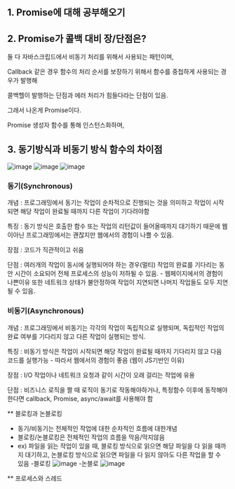 ## 1. Promise에 대해 공부해오기

## 2. Promise가 콜백 대비 장/단점은?
둘 다 자바스크립드에서 비동기 처리를 위해서 사용되는 패턴이며,

Callback 같은 경우 함수의 처리 순서를 보장하기 위해서 함수를 중첩하게 사용되는 경우가 발행해

콜백헬이 발행하는 단점과 에러 처리가 힘들다라는 단점이 있음.

그래서 나온게 Promise이다.

Promise 생성자 함수를 통해 인스턴스화하며,

## 3. 동기방식과 비동기 방식 함수의 차이점
![image](https://github.com/user-attachments/assets/1afe6458-e1ef-4185-baee-e061d0c829d2)
![image](https://github.com/user-attachments/assets/bcd0d249-addb-4124-b8d4-4dcd41104758)
![image](https://github.com/user-attachments/assets/96fcc9d7-e200-464f-909d-258be1f01c38)

### 동기(Synchronous) 

개념 : 프로그래밍에서 동기는 작업이 순차적으로 진행되는 것을 의미하고 작업이 시작되면 해당 작업이 완료될 때까지 다른 작업이 기다려야함

특징 : 동기 방식은 호출한 함수 또는 작업의 리턴값이 들어올때까지 대기하기 때문에 웹이아닌 프로그래밍에서는 괜찮지만 웹에서의 경험이 나쁠 수 있음.

장점 : 코드가 직관적이고 쉬움

단점 : 여러개의 작업이 동시에 실행되어야 하는 경우(멀티) 작업의 완료를 기다리는 동안 시간이 소요되어 전체 프로세스의 성능이 저하될 수 있음. - 웹페이지에서의 경험이 나쁜이유
      또한 네트워크 상태가 불안정하여 작업이 지연되면 나머지 작업들도 모두 지연될 수 있음.

### 비동기(Asynchronous)

개념 : 프로그래밍에서 비동기는 각각의 작업이 독립적으로 실행되며, 독립적인 작업의 완료 여부를 기다리지 않고 다른 작업이 실행되는 방식.  

특징 : 비동기 방식은 작업이 시작되면 해당 작업이 완료될 때까지 기다리지 않고 다음 코드를 실행가능 - 따라서 웹에서의 경험이 좋음 (웹이 JS기반인 이유)

장점 : I/O 작업이나 네트워크 요청과 같이 시간이 오래 걸리는 작업에 유용

단점 : 비즈니스 로직을 짤 때 로직이 동기로 작동해야하거나, 특정함수 이후에 동작해야한다면 callback, Promise, async/await를 사용해야 함 

** 블로킹과 논블로킹
* 동기/비동기는 전체적인 작업에 대한 순차적인 흐름에 대한개념
* 블로킹/논블로킹은 전체적인 작업의 흐름을 막음/막지않음
* ex) 파일을 읽는 작업이 있을 때, 블로킹 방식으로 읽으면 해당 파일을 다 읽을 때까지 대기하고, 논블로킹 방식으로 읽으면 파일을 다 읽지 않아도 다른 작업을 할 수 있음
  -블로킹
  ![image](https://github.com/user-attachments/assets/ef337294-6dbc-4f59-a74c-9e1d0f52879e)
  -논블로
  ![image](https://github.com/user-attachments/assets/678e28be-24ad-4b16-b774-58c46e8cbe2d)


** 프로세스와 스레드 

 
